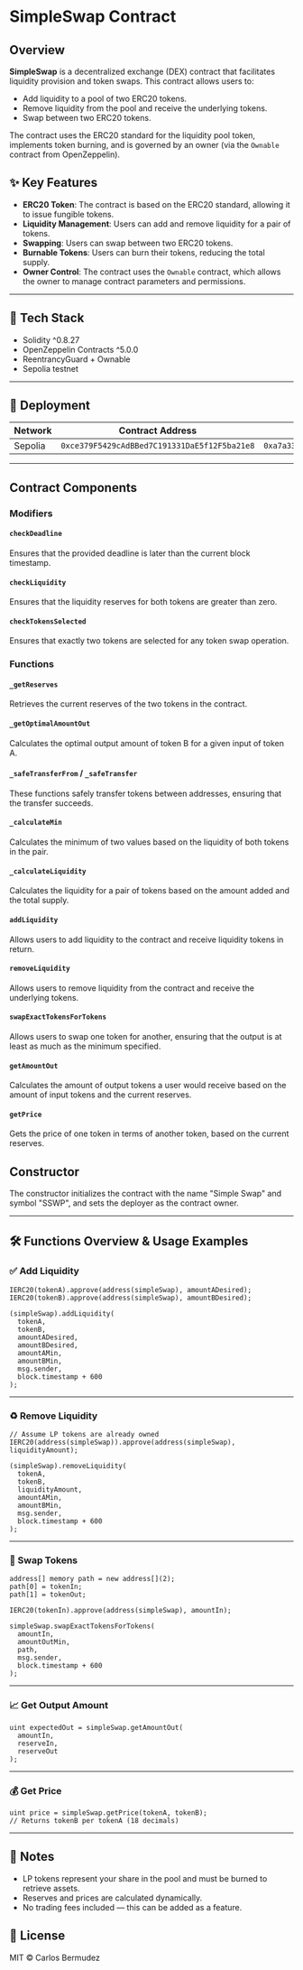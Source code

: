 # SimpleSwap Contract

## Overview

**SimpleSwap** is a decentralized exchange (DEX) contract that facilitates liquidity provision and token swaps. This contract allows users to:

- Add liquidity to a pool of two ERC20 tokens.
- Remove liquidity from the pool and receive the underlying tokens.
- Swap between two ERC20 tokens.

The contract uses the ERC20 standard for the liquidity pool token, implements token burning, and is governed by an owner (via the `Ownable` contract from OpenZeppelin).

## ✨ Key Features

- **ERC20 Token**: The contract is based on the ERC20 standard, allowing it to issue fungible tokens.
- **Liquidity Management**: Users can add and remove liquidity for a pair of tokens.
- **Swapping**: Users can swap between two ERC20 tokens.
- **Burnable Tokens**: Users can burn their tokens, reducing the total supply.
- **Owner Control**: The contract uses the `Ownable` contract, which allows the owner to manage contract parameters and permissions.

---

## 🧰 Tech Stack

- Solidity ^0.8.27
- OpenZeppelin Contracts ^5.0.0
- ReentrancyGuard + Ownable
- Sepolia testnet

---

## 🚀 Deployment
| Network   | Contract Address                             | Deployer Address                          |
|-----------|----------------------------------------------|-------------------------------------------|
| Sepolia   | `0xce379F5429cAdBBed7C191331DaE5f12F5ba21e8` | `0xa7a33b766647bb6E1AF4F4F65a0A6EC102f4A921` |
  
---

## Contract Components

### Modifiers

#### `checkDeadline`

Ensures that the provided deadline is later than the current block timestamp.

#### `checkLiquidity`

Ensures that the liquidity reserves for both tokens are greater than zero.

#### `checkTokensSelected`

Ensures that exactly two tokens are selected for any token swap operation.

### Functions

#### `_getReserves`

Retrieves the current reserves of the two tokens in the contract.

#### `_getOptimalAmountOut`

Calculates the optimal output amount of token B for a given input of token A.

#### `_safeTransferFrom` / `_safeTransfer`

These functions safely transfer tokens between addresses, ensuring that the transfer succeeds.

#### `_calculateMin`

Calculates the minimum of two values based on the liquidity of both tokens in the pair.

#### `_calculateLiquidity`

Calculates the liquidity for a pair of tokens based on the amount added and the total supply.

#### `addLiquidity`

Allows users to add liquidity to the contract and receive liquidity tokens in return.

#### `removeLiquidity`

Allows users to remove liquidity from the contract and receive the underlying tokens.

#### `swapExactTokensForTokens`

Allows users to swap one token for another, ensuring that the output is at least as much as the minimum specified.

#### `getAmountOut`

Calculates the amount of output tokens a user would receive based on the amount of input tokens and the current reserves.

#### `getPrice`

Gets the price of one token in terms of another token, based on the current reserves.

## Constructor

The constructor initializes the contract with the name "Simple Swap" and symbol "SSWP", and sets the deployer as the contract owner.

---

## 🛠 Functions Overview & Usage Examples

### ✅ Add Liquidity

```solidity
IERC20(tokenA).approve(address(simpleSwap), amountADesired);
IERC20(tokenB).approve(address(simpleSwap), amountBDesired);

(simpleSwap).addLiquidity(
  tokenA,
  tokenB,
  amountADesired,
  amountBDesired,
  amountAMin,
  amountBMin,
  msg.sender,
  block.timestamp + 600
);
```

---

### ♻️ Remove Liquidity

```solidity
// Assume LP tokens are already owned
IERC20(address(simpleSwap)).approve(address(simpleSwap), liquidityAmount);

(simpleSwap).removeLiquidity(
  tokenA,
  tokenB,
  liquidityAmount,
  amountAMin,
  amountBMin,
  msg.sender,
  block.timestamp + 600
);
```

---

### 🔁 Swap Tokens

```solidity
address[] memory path = new address[](2);
path[0] = tokenIn;
path[1] = tokenOut;

IERC20(tokenIn).approve(address(simpleSwap), amountIn);

simpleSwap.swapExactTokensForTokens(
  amountIn,
  amountOutMin,
  path,
  msg.sender,
  block.timestamp + 600
);
```

---

### 📈 Get Output Amount

```solidity
uint expectedOut = simpleSwap.getAmountOut(
  amountIn,
  reserveIn,
  reserveOut
);
```

---

### 💰 Get Price

```solidity
uint price = simpleSwap.getPrice(tokenA, tokenB);
// Returns tokenB per tokenA (18 decimals)
```

---

## 📌 Notes

- LP tokens represent your share in the pool and must be burned to retrieve assets.
- Reserves and prices are calculated dynamically.
- No trading fees included — this can be added as a feature.

## 📄 License

MIT © Carlos Bermudez
